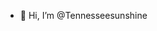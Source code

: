 - 👋 Hi, I’m @Tennesseesunshine

<!---
Tennesseesunshine/Tennesseesunshine is a ✨ special ✨ repository because its `README.md` (this file) appears on your GitHub profile.
You can click the Preview link to take a look at your changes.
--->
